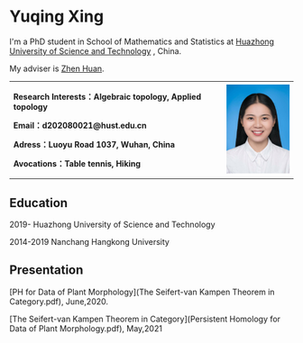 # Yuqing Xing

I'm a PhD student in School of Mathematics and Statistics at [Huazhong University of Science and Technology](https://www.hust.edu.cn/) , China.

My adviser is [Zhen Huan](https://huanzhen84.github.io/zhenhuan/).


<table border="0">
  <tr>
    <td width="75%">
      <p><b>Research Interests：Algebraic topology, Applied topology </b></p>
      <p><b>Email：d202080021@hust.edu.cn</b></p>
      <p><b>Adress：Luoyu Road 1037, Wuhan, China</b></p>
      <p><b>Avocations：Table tennis, Hiking</b></p>
    </td>
    <td width="25%">
      <img src="/personal photo.jpg" width="100%">     
    </td>
  </tr>
</table>

## Education

2019-       Huazhong University of Science and Technology

2014-2019   Nanchang Hangkong University

## Presentation

[PH for Data of Plant Morphology](The Seifert-van Kampen Theorem in Category.pdf), June,2020.

[The Seifert-van Kampen Theorem in Category](Persistent Homology for Data of Plant Morphology.pdf), May,2021




